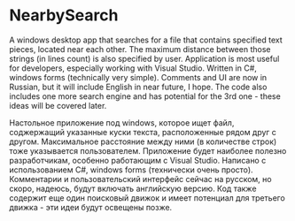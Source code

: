 # NearbySearch
A windows desktop app that searches for a file that contains specified text pieces, located near each other. 
The maximum distance between those strings (in lines count) is also specified by user.
Application is most useful for developers, especially working with Visual Studio.
Written in C#, windows forms (technically very simple). 
Comments and UI are now in Russian, but it will include English in near future, I hope.
The code also includes one more search engine and has potential for the 3rd one - these ideas will be covered later.

Настольное приложение под windows, которое ищет файл, соджержащий указанные куски текста, расположенные рядом друг с другом.
Максимальное расстояние между ними (в количестве строк) тоже указывается пользователем.
Приложение будет наиболее полезно разработчикам, особенно работающим с Visual Studio.
Написано с использованием C#, windows forms (технически очень просто).
Комментарии и пользовательский интерфейс сейчас на русском, но скоро, надеюсь, будут включать английскую версию.
Код также содержит еще один поисковый движок и имеет потенциал для третьего движка - эти идеи будут освещены позже.



